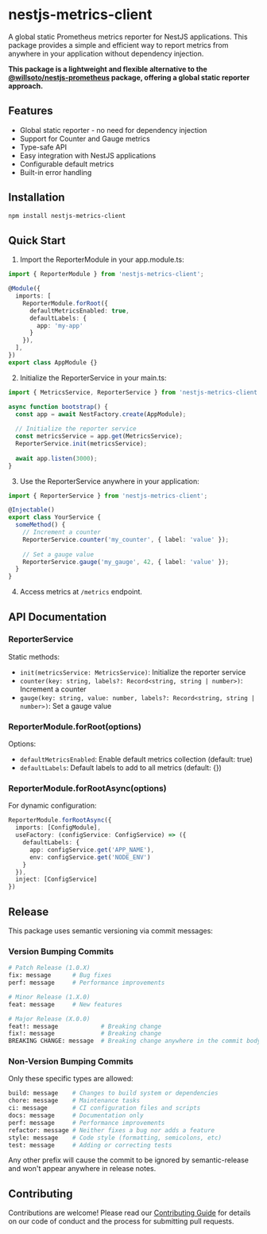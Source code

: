 # nestjs-metrics-client

A global static Prometheus metrics reporter for NestJS applications. This package provides a simple and efficient way to
report metrics from anywhere in your application without dependency injection.

**This package is a lightweight and flexible alternative to the [@willsoto/nestjs-prometheus](https://github.com/willsoto/nestjs-prometheus) package, offering a global static reporter approach.**

## Features

- Global static reporter - no need for dependency injection
- Support for Counter and Gauge metrics
- Type-safe API
- Easy integration with NestJS applications
- Configurable default metrics
- Built-in error handling

## Installation

```bash
npm install nestjs-metrics-client
```

## Quick Start

1. Import the ReporterModule in your app.module.ts:

```typescript
import { ReporterModule } from 'nestjs-metrics-client';

@Module({
  imports: [
    ReporterModule.forRoot({
      defaultMetricsEnabled: true,
      defaultLabels: {
        app: 'my-app'
      }
    }),
  ],
})
export class AppModule {}
```

2. Initialize the ReporterService in your main.ts:

```typescript
import { MetricsService, ReporterService } from 'nestjs-metrics-client';

async function bootstrap() {
  const app = await NestFactory.create(AppModule);
  
  // Initialize the reporter service
  const metricsService = app.get(MetricsService);
  ReporterService.init(metricsService);
  
  await app.listen(3000);
}
```

3. Use the ReporterService anywhere in your application:

```typescript
import { ReporterService } from 'nestjs-metrics-client';

@Injectable()
export class YourService {
  someMethod() {
    // Increment a counter
    ReporterService.counter('my_counter', { label: 'value' });
    
    // Set a gauge value
    ReporterService.gauge('my_gauge', 42, { label: 'value' });
  }
}
```

4. Access metrics at `/metrics` endpoint.

## API Documentation

### ReporterService

Static methods:
- `init(metricsService: MetricsService)`: Initialize the reporter service
- `counter(key: string, labels?: Record<string, string | number>)`: Increment a counter
- `gauge(key: string, value: number, labels?: Record<string, string | number>)`: Set a gauge value

### ReporterModule.forRoot(options)

Options:
- `defaultMetricsEnabled`: Enable default metrics collection (default: true)
- `defaultLabels`: Default labels to add to all metrics (default: {})

### ReporterModule.forRootAsync(options)

For dynamic configuration:
```typescript
ReporterModule.forRootAsync({
  imports: [ConfigModule],
  useFactory: (configService: ConfigService) => ({
    defaultLabels: {
      app: configService.get('APP_NAME'),
      env: configService.get('NODE_ENV')
    }
  }),
  inject: [ConfigService]
})
```

## Release

This package uses semantic versioning via commit messages:

### Version Bumping Commits
```bash
# Patch Release (1.0.X)
fix: message      # Bug fixes
perf: message     # Performance improvements

# Minor Release (1.X.0)
feat: message     # New features

# Major Release (X.0.0)
feat!: message            # Breaking change
fix!: message             # Breaking change
BREAKING CHANGE: message  # Breaking change anywhere in the commit body
```

### Non-Version Bumping Commits
Only these specific types are allowed:
```bash
build: message    # Changes to build system or dependencies
chore: message    # Maintenance tasks
ci: message       # CI configuration files and scripts
docs: message     # Documentation only
perf: message     # Performance improvements
refactor: message # Neither fixes a bug nor adds a feature
style: message    # Code style (formatting, semicolons, etc)
test: message     # Adding or correcting tests
```

Any other prefix will cause the commit to be ignored by semantic-release and won't appear anywhere in release notes.

## Contributing

Contributions are welcome! Please read our [Contributing Guide](CONTRIBUTING.md) for details on our code of conduct and the process for submitting pull requests.